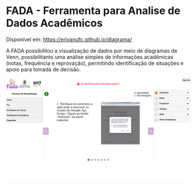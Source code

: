# FADA - Ferramenta para Analise de Dados Acadêmicos

Disponível em: https://erivanufc.github.io/diagrama/

A FADA possibilitou a visualização de dados por meio de diagramas de Venn, possibilitanto uma análise simples de informações acadêmicas (notas, frequência e reprovação), permitindo identificação de situações e apoio para tomada de decisão.

![FADA - Ferramenta para Analise de Dados Acadêmicos](demonstracao.png)
